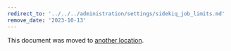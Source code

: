 ```yaml
---
redirect_to: '../../../administration/settings/sidekiq_job_limits.md'
remove_date: '2023-10-13'
---
```


This document was moved to [another location](../../../administration/settings/sidekiq_job_limits.md).

<!-- This redirect file can be deleted after <2023-10-13>. -->
<!-- Redirects that point to other docs in the same project expire in three months. -->
<!-- Redirects that point to docs in a different project or site (for example, link is not relative and starts with `https:`) expire in one year. -->
<!-- Before deletion, see: https://docs.gitlab.com/ee/development/documentation/redirects.html -->
